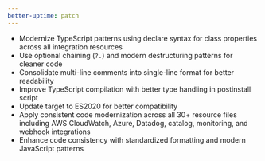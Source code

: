 ```yaml
---
better-uptime: patch
---
```


- Modernize TypeScript patterns using declare syntax for class properties across all integration resources
- Use optional chaining (`?.`) and modern destructuring patterns for cleaner code
- Consolidate multi-line comments into single-line format for better readability
- Improve TypeScript compilation with better type handling in postinstall script
- Update target to ES2020 for better compatibility
- Apply consistent code modernization across all 30+ resource files including AWS CloudWatch, Azure, Datadog, catalog, monitoring, and webhook integrations
- Enhance code consistency with standardized formatting and modern JavaScript patterns
